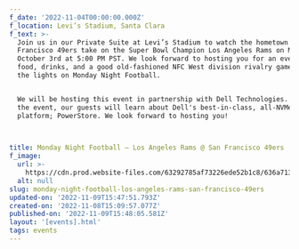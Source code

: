 ```yaml
---
f_date: '2022-11-04T00:00:00.000Z'
f_location: Levi’s Stadium, Santa Clara
f_text: >-
  Join us in our Private Suite at Levi’s Stadium to watch the hometown San
  Francisco 49ers take on the Super Bowl Champion Los Angeles Rams on Monday,
  October 3rd at 5:00 PM PST. We look forward to hosting you for an evening of
  food, drinks, and a good old-fashioned NFC West division rivalry game, under
  the lights on Monday Night Football.


  We will be hosting this event in partnership with Dell Technologies. During
  the event, our guests will learn about Dell's best-in-class, all-NVMe storage
  platform; PowerStore. We look forward to hosting you!


  ‍
title: Monday Night Football – Los Angeles Rams @ San Francisco 49ers
f_image:
  url: >-
    https://cdn.prod.website-files.com/63292785af73226ede52b1c8/636a7137fd2b2c809a7f1f73_sf_vs_la_rams.avif
  alt: null
slug: monday-night-football-los-angeles-rams-san-francisco-49ers
updated-on: '2022-11-09T15:47:51.793Z'
created-on: '2022-11-08T15:09:57.077Z'
published-on: '2022-11-09T15:48:05.581Z'
layout: '[events].html'
tags: events
---
```



